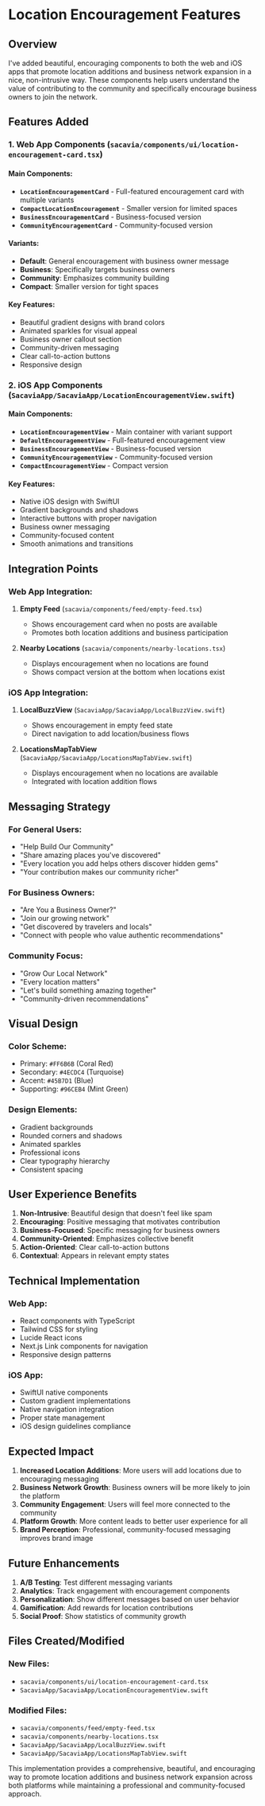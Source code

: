 # Location Encouragement Features

## Overview
I've added beautiful, encouraging components to both the web and iOS apps that promote location additions and business network expansion in a nice, non-intrusive way. These components help users understand the value of contributing to the community and specifically encourage business owners to join the network.

## Features Added

### 1. Web App Components (`sacavia/components/ui/location-encouragement-card.tsx`)

#### Main Components:
- **`LocationEncouragementCard`** - Full-featured encouragement card with multiple variants
- **`CompactLocationEncouragement`** - Smaller version for limited spaces
- **`BusinessEncouragementCard`** - Business-focused version
- **`CommunityEncouragementCard`** - Community-focused version

#### Variants:
- **Default**: General encouragement with business owner message
- **Business**: Specifically targets business owners
- **Community**: Emphasizes community building
- **Compact**: Smaller version for tight spaces

#### Key Features:
- Beautiful gradient designs with brand colors
- Animated sparkles for visual appeal
- Business owner callout section
- Community-driven messaging
- Clear call-to-action buttons
- Responsive design

### 2. iOS App Components (`SacaviaApp/SacaviaApp/LocationEncouragementView.swift`)

#### Main Components:
- **`LocationEncouragementView`** - Main container with variant support
- **`DefaultEncouragementView`** - Full-featured encouragement view
- **`BusinessEncouragementView`** - Business-focused version
- **`CommunityEncouragementView`** - Community-focused version
- **`CompactEncouragementView`** - Compact version

#### Key Features:
- Native iOS design with SwiftUI
- Gradient backgrounds and shadows
- Interactive buttons with proper navigation
- Business owner messaging
- Community-focused content
- Smooth animations and transitions

## Integration Points

### Web App Integration:
1. **Empty Feed** (`sacavia/components/feed/empty-feed.tsx`)
   - Shows encouragement card when no posts are available
   - Promotes both location additions and business participation

2. **Nearby Locations** (`sacavia/components/nearby-locations.tsx`)
   - Displays encouragement when no locations are found
   - Shows compact version at the bottom when locations exist

### iOS App Integration:
1. **LocalBuzzView** (`SacaviaApp/SacaviaApp/LocalBuzzView.swift`)
   - Shows encouragement in empty feed state
   - Direct navigation to add location/business flows

2. **LocationsMapTabView** (`SacaviaApp/SacaviaApp/LocationsMapTabView.swift`)
   - Displays encouragement when no locations are available
   - Integrated with location addition flows

## Messaging Strategy

### For General Users:
- "Help Build Our Community"
- "Share amazing places you've discovered"
- "Every location you add helps others discover hidden gems"
- "Your contribution makes our community richer"

### For Business Owners:
- "Are You a Business Owner?"
- "Join our growing network"
- "Get discovered by travelers and locals"
- "Connect with people who value authentic recommendations"

### Community Focus:
- "Grow Our Local Network"
- "Every location matters"
- "Let's build something amazing together"
- "Community-driven recommendations"

## Visual Design

### Color Scheme:
- Primary: `#FF6B6B` (Coral Red)
- Secondary: `#4ECDC4` (Turquoise)
- Accent: `#45B7D1` (Blue)
- Supporting: `#96CEB4` (Mint Green)

### Design Elements:
- Gradient backgrounds
- Rounded corners and shadows
- Animated sparkles
- Professional icons
- Clear typography hierarchy
- Consistent spacing

## User Experience Benefits

1. **Non-Intrusive**: Beautiful design that doesn't feel like spam
2. **Encouraging**: Positive messaging that motivates contribution
3. **Business-Focused**: Specific messaging for business owners
4. **Community-Oriented**: Emphasizes collective benefit
5. **Action-Oriented**: Clear call-to-action buttons
6. **Contextual**: Appears in relevant empty states

## Technical Implementation

### Web App:
- React components with TypeScript
- Tailwind CSS for styling
- Lucide React icons
- Next.js Link components for navigation
- Responsive design patterns

### iOS App:
- SwiftUI native components
- Custom gradient implementations
- Native navigation integration
- Proper state management
- iOS design guidelines compliance

## Expected Impact

1. **Increased Location Additions**: More users will add locations due to encouraging messaging
2. **Business Network Growth**: Business owners will be more likely to join the platform
3. **Community Engagement**: Users will feel more connected to the community
4. **Platform Growth**: More content leads to better user experience for all
5. **Brand Perception**: Professional, community-focused messaging improves brand image

## Future Enhancements

1. **A/B Testing**: Test different messaging variants
2. **Analytics**: Track engagement with encouragement components
3. **Personalization**: Show different messages based on user behavior
4. **Gamification**: Add rewards for location contributions
5. **Social Proof**: Show statistics of community growth

## Files Created/Modified

### New Files:
- `sacavia/components/ui/location-encouragement-card.tsx`
- `SacaviaApp/SacaviaApp/LocationEncouragementView.swift`

### Modified Files:
- `sacavia/components/feed/empty-feed.tsx`
- `sacavia/components/nearby-locations.tsx`
- `SacaviaApp/SacaviaApp/LocalBuzzView.swift`
- `SacaviaApp/SacaviaApp/LocationsMapTabView.swift`

This implementation provides a comprehensive, beautiful, and encouraging way to promote location additions and business network expansion across both platforms while maintaining a professional and community-focused approach.










